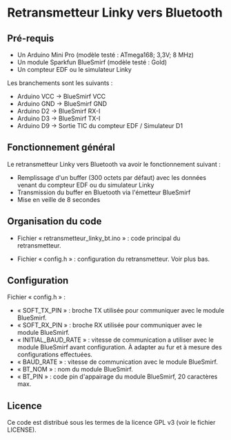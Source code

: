 Retransmetteur Linky vers Bluetooth
==

Pré-requis
--

* Un Arduino Mini Pro (modèle testé : ATmega168; 3,3V; 8 MHz)
* Un module Sparkfun BlueSmirf (modèle testé : Gold)
* Un compteur EDF ou le simulateur Linky

Les branchements sont les suivants :
* Arduino VCC -> BlueSmirf VCC
* Arduino GND -> BlueSmirf GND
* Arduino D2 -> BlueSmirf RX-I
* Arduino D3 -> BlueSmirf TX-I
* Arduino D9 -> Sortie TIC du compteur EDF / Simulateur D1


Fonctionnement général
--

Le retransmetteur Linky vers Bluetooth va avoir le fonctionnement suivant :
* Remplissage d'un buffer (300 octets par défaut) avec les données venant du compteur EDF ou du simulateur Linky
* Transmission du buffer en Bluetooth via l'émetteur BlueSmirf
* Mise en veille de 8 secondes


Organisation du code
--

* Fichier « retransmetteur_linky_bt.ino » : code principal du retransmetteur.

* Fichier « config.h » : configuration du retransmetteur. Voir plus bas.

Configuration
--

Fichier « config.h » :
* « SOFT_TX_PIN » : broche TX utilisée pour communiquer avec le module BlueSmirf.
* « SOFT_RX_PIN » : broche RX utilisée pour communiquer avec le module BlueSmirf.
* « INITIAL_BAUD_RATE » : vitesse de communication a utiliser avec le module BlueSmirf avant configuration.
  À adapter au fur et à mesure des configurations effectuées.
* « BAUD_RATE » : vitesse de communication avec le module BlueSmirf.
* « BT_NOM » : nom du module BlueSmirf.
* « BT_PIN » : code pin d'appairage du module BlueSmirf, 20 caractères max.


Licence
--

Ce code est distribué sous les termes de la licence GPL v3 (voir le fichier
LICENSE).
